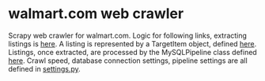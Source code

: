 # walmart.com web crawler

Scrapy web crawler for walmart.com. Logic for following links, extracting listings is [here](walmart/spiders/__init__.py). A listing is represented by a TargetItem object, defined [here](walmart/items.py). Listings, once extracted, are processed by the MySQLPipeline class defined [here](walmart/pipelines.py). Crawl speed, database connection settings, pipeline settings are all defined in [settings.py](walmart/settings.py).